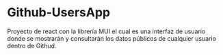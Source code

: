 # Github-UsersApp
Proyecto de react con la librería MUI el cual es una interfaz de usuario donde se mostrarán y consultarán los datos públicos de cualquier usuario dentro de Githud.
